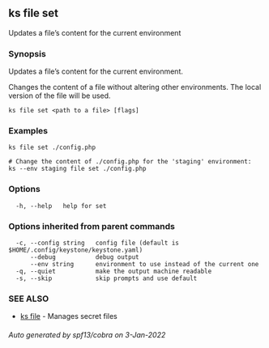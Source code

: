 ## ks file set

Updates a file’s content for the current environment

### Synopsis

Updates a file’s content for the current environment.

Changes the content of a file without altering other environments.
The local version of the file will be used.


```
ks file set <path to a file> [flags]
```

### Examples

```
ks file set ./config.php

# Change the content of ./config.php for the 'staging' environment:
ks --env staging file set ./config.php

```

### Options

```
  -h, --help   help for set
```

### Options inherited from parent commands

```
  -c, --config string   config file (default is $HOME/.config/keystone/keystone.yaml)
      --debug           debug output
      --env string      environment to use instead of the current one
  -q, --quiet           make the output machine readable
  -s, --skip            skip prompts and use default
```

### SEE ALSO

* [ks file](ks_file.md)	 - Manages secret files

###### Auto generated by spf13/cobra on 3-Jan-2022
